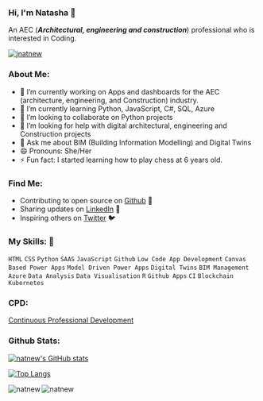 ### Hi, I'm Natasha 👋

An AEC (***Architectural, engineering and construction***) professional who is interested in Coding. 

<p align="left"> <a href="https://github.com/ryo-ma/github-profile-trophy"><img src="https://github-profile-trophy.vercel.app/?username=natnew" alt="jnatnew" /></a> </p>

### About Me:

- 🔭 I’m currently working on Apps and dashboards for the AEC (architecture, engineering, and Construction) industry. 
- 🌱 I’m currently learning Python, JavaScript, C#, SQL, Azure
- 👯 I’m looking to collaborate on Python projects
- 🤔 I’m looking for help with digital architectural, engineering and Construction projects
- 💬 Ask me about BIM (Building Information Modelling) and Digital Twins
- 😄 Pronouns: She/Her
- ⚡ Fun fact: I started learning how to play chess at 6 years old. 


### Find Me:
- Contributing to open source on <a href="https://github.com/natnew"> Github</a> 🏓
- Sharing updates on <a href="https://www.linkedin.com/in/natasha-newbold/">LinkedIn</a> 💼
- Inspiring others on <a href="https://twitter.com/NatashaTweets2">Twitter</a> 🐦



### My Skills: 🚀
`HTML` `CSS` `Python` `SAAS` `JavaScript` `Github` `Low Code App Development` `Canvas Based Power Apps` `Model Driven Power Apps` `Digital Twins` `BIM Management` `Azure` `Data Analysis` `Data Visualisation`  `R` `Github Apps` `CI` `Blockchain` `Kubernetes` 


### CPD:
<a href="https://github.com/natnew/CPD/blob/master/README.md">Continuous Professional Development</a>

### Github Stats:
[![natnew's GitHub stats](https://github-readme-stats.vercel.app/api?username=natnew)](https://github.com/natnew/github-readme-stats) 


[![Top Langs](https://github-readme-stats.vercel.app/api/top-langs/?username=natnew)](https://github.com/natnew/github-readme-stats) 


<p><img align="left" src="https://github-readme-stats.vercel.app/api/top-langs?username=natnew&show_icons=true&locale=en&layout=compact" alt="natnew" /></p>


<p><img align="center" src="https://github-readme-streak-stats.herokuapp.com/?user=natnew&" alt="natnew" /></p>


